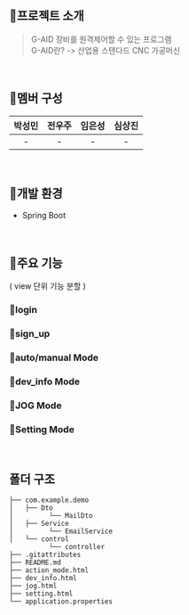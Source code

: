 ## 📌프로젝트 소개

> G-AID 장비를 원격제어할 수 있는 프로그램
> <br>
> G-AID란? -> 산업용 스탠다드 CNC 가공머신

<br>

## 📌멤버 구성

| 박성민 | 전우주 | 임은성 | 심상진 |
|:-:|:-:|:-:|:-:|
| - | - | - | - |

<br>

## 📌개발 환경
- Spring Boot

<br>

## 📌주요 기능
( view 단위 기능 분할 )

### 🖤login 
### 🧡sign_up
### 💛auto/manual Mode
### 💚dev_info Mode
### 💙JOG Mode
### 💜Setting Mode


<br>

## 폴더 구조

```
├── com.example.demo
│   ├── Dto
│         └── MailDto
│   ├── Service
│         └── EmailService
│   └── control
          └── controller
├── .gitattributes
├── README.md
├── action_mode.html
├── dev_info.html
├── jog.html
├── setting.html
└── application.properties


```
